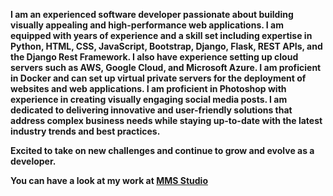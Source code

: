 <strong>I am an experienced software developer passionate about building visually appealing and high-performance web applications. I am equipped with years of experience and a skill set including expertise in Python, HTML, CSS, JavaScript, Bootstrap, Django, Flask, REST APIs, and the Django Rest Framework.
I also have experience setting up cloud servers such as AWS, Google Cloud, and Microsoft Azure. I am proficient in Docker and can set up virtual private servers for the deployment of websites and web applications.
I am proficient in Photoshop with experience in creating visually engaging social media posts. I am dedicated to delivering innovative and user-friendly solutions that address complex business needs while staying up-to-date with the latest industry trends and best practices. 

Excited to take on new challenges and continue to grow and evolve as a developer.

You can have a look at my work at <a href="https://mmsstudio.tech" target="_blank">MMS Studio</a></strong>


<!---
mianmujeeb/mianmujeeb is a ✨ special ✨ repository because its `README.md` (this file) appears on your GitHub profile.
You can click the Preview link to take a look at your changes.
--->
